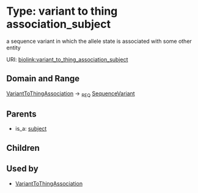 
# Type: variant to thing association_subject


a sequence variant in which the allele state is associated with some other entity

URI: [biolink:variant_to_thing_association_subject](https://w3id.org/biolink/vocab/variant_to_thing_association_subject)


## Domain and Range

[VariantToThingAssociation](VariantToThingAssociation.md) ->  <sub>REQ</sub> [SequenceVariant](SequenceVariant.md)

## Parents

 *  is_a: [subject](subject.md)

## Children


## Used by

 * [VariantToThingAssociation](VariantToThingAssociation.md)
